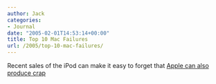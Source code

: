 ```yaml
---
author: Jack
categories:
- Journal
date: "2005-02-01T14:53:14+00:00"
title: Top 10 Mac Failures
url: /2005/top-10-mac-failures/
---
```


Recent sales of the iPod can make it easy to forget that [Apple can also produce crap][1]

 [1]: http://mlagazine.com/modules.php?op=modload&name=News&file=article&sid=137&mode=thread&order=0&thold=0
